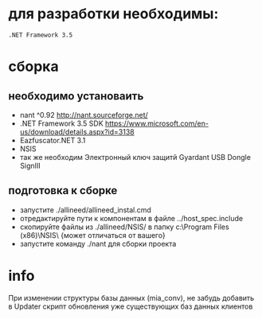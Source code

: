 

# для разработки необходимы:
	.NET Framework 3.5
	
# сборка

## необходимо установаить

- nant ^0.92 <http://nant.sourceforge.net/>
- .NET Framework 3.5 SDK <https://www.microsoft.com/en-us/download/details.aspx?id=3138>
- Eazfuscator.NET 3.1
- NSIS
- так же необходим Электронный ключ защитй Gyardant USB Dongle SignIII
	
## подготовка к сборке
	
- запустите ./allineed/allineed_instal.cmd
- отредактируйте пути к компонентам в файле ../host_spec.include
- скопируйте файлы из ./allineed/NSIS/ в папку c:\Program Files (x86)\NSIS\ {может отличаться от вашего}
- запустите команду ./nant для сборки проекта	
	
# info

При изменении структуры базы данных (mia_conv), не забудь добавить в Updater скрипт обновления уже существующих баз данных клиентов
